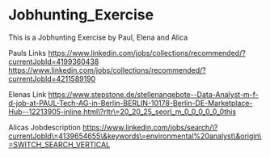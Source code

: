 # Jobhunting_Exercise
This is a Jobhunting Exercise by Paul, Elena and Alica

Pauls Links
https://www.linkedin.com/jobs/collections/recommended/?currentJobId=4199360438
https://www.linkedin.com/jobs/collections/recommended/?currentJobId=4211589190


Elenas Link
https://www.stepstone.de/stellenangebote--Data-Analyst-m-f-d-job-at-PAUL-Tech-AG-in-Berlin-BERLIN-10178-Berlin-DE-Marketplace-Hub--12213905-inline.html\?rltr\=20_20_25_seorl_m_0_0_0_0_0_0this 

Alicas Jobdescription
https://www.linkedin.com/jobs/search/\?currentJobId\=4139654655\&keywords\=environmental%20analyst\&origin\=SWITCH_SEARCH_VERTICAL




